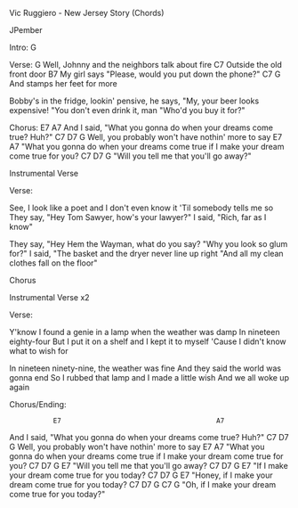 Vic Ruggiero - New Jersey Story (Chords)


JPember


Intro:
G

Verse:
       G
Well, Johnny and the neighbors talk about fire
C7
Outside the old front door
    B7
My girl says "Please, would you put down the phone?"
      C7                 G
And stamps her feet for more


Bobby's in the fridge, lookin' pensive, he says,
"My, your beer looks expensive!
"You don't even drink it, man
"Who'd you buy it for?"


Chorus:
               E7                                       A7
And I said, "What you gonna do when your dreams come true? Huh?"
            C7                 D7              G
Well, you probably won't have nothin' more to say
   E7                                               A7
"What you gonna do when your dreams come true if I make your dream come true for you?
  C7                D7             G
"Will you tell me that you'll go away?"


Instrumental Verse

Verse:

See, I look like a poet and I don't even know it
'Til somebody tells me so
They say, "Hey Tom Sawyer, how's your lawyer?"
I said, "Rich, far as I know"

They say, "Hey Hem the Wayman, what do you say?
"Why you look so glum for?"
I said, "The basket and the dryer never line up right
"And all my clean clothes fall on the floor"


Chorus

Instrumental Verse x2

Verse:

Y'know I found a genie in a lamp when the weather was damp
In nineteen eighty-four
But I put it on a shelf and I kept it to myself
'Cause I didn't know what to wish for

In nineteen ninety-nine, the weather was fine
And they said the world was gonna end
So I rubbed that lamp and I made a little wish
And we all woke up again


Chorus/Ending:

               E7                                       A7
And I said, "What you gonna do when your dreams come true? Huh?"
            C7                 D7              G
Well, you probably won't have nothin' more to say
   E7                                               A7
"What you gonna do when your dreams come true if I make your dream come true for you?
  C7                D7             G     E7
"Will you tell me that you'll go away?
       C7                    D7            G     E7
"If I make your dream come true for you today?
              C7                    D7            G     E7
"Honey, if I make your dream come true for you today?
           C7                    D7            G     C7  G
"Oh, if I make your dream come true for you today?"